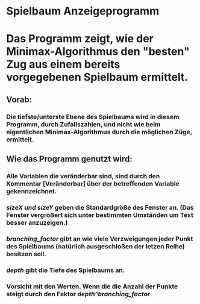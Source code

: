# Spielbaum Anzeigeprogramm
# Das Programm zeigt, wie der Minimax-Algorithmus den "besten" Zug aus einem bereits vorgegebenen Spielbaum ermittelt.
## Vorab:
### Die tiefste/unterste Ebene des Spielbaums wird in diesem Programm, durch Zufallszahlen, und nicht wie beim eigentlichen Minimax-Algorithmus durch die möglichen Züge, ermittelt.
## Wie das Programm genutzt wird:
### **Alle Variablen die veränderbar sind, sind durch den Kommentar [Veränderbar] über der betreffenden Variable gekennzeichnet.**
### *__sizeX und sizeY__* geben die Standardgröße des Fenster an. (Das Fenster vergrößert sich unter bestimmten Umständen um Text besser anzuzeigen.)
### *__branching_factor__* gibt an wie viele Verzweigungen jeder Punkt des Spielbaums (natürlich ausgeschloßen der letzen Reihe) besitzen soll.
### *__depth__* gibt die Tiefe des Spielbaums an.
### **Vorsicht mit den Werten.** Wenn die die Anzahl der Punkte steigt durch den Faktor *depth^branching_factor*
